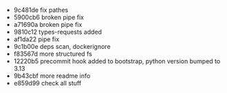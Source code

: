 - 9c481de fix pathes
- 5900cb6 broken pipe fix
- a71690a broken pipe fix
- 9810c12 types-requests added
- af1da22 pipe fix
- 9c1b00e deps scan, dockerignore
- f83567d more structured fs
- 12220b5 precommit hook added to bootstrap, python version bumped to 3.13
- 9b43cbf  more readme info
- e859d99 check all stuff